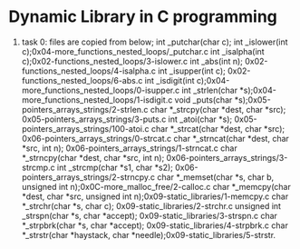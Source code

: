 # Dynamic Library in C programming

1. task 0: files are copied from below;
int _putchar(char c);
int _islower(int c);0x04-more_functions_nested_loops/_putchar.c
int _isalpha(int c);0x02-functions_nested_loops/3-islower.c
int _abs(int n); 0x02-functions_nested_loops/4-isalpha.c 
int _isupper(int c); 0x02-functions_nested_loops/6-abs.c
int _isdigit(int c);0x04-more_functions_nested_loops/0-isupper.c 
int _strlen(char *s);0x04-more_functions_nested_loops/1-isdigit.c
void _puts(char *s);0x05-pointers_arrays_strings/2-strlen.c
char *_strcpy(char *dest, char *src);  0x05-pointers_arrays_strings/3-puts.c
int _atoi(char *s); 0x05-pointers_arrays_strings/100-atoi.c
char *_strcat(char *dest, char *src); 0x06-pointers_arrays_strings/0-strcat.c 
char *_strncat(char *dest, char *src, int n); 0x06-pointers_arrays_strings/1-strncat.c 
char *_strncpy(char *dest, char *src, int n); 0x06-pointers_arrays_strings/3-strcmp.c
int _strcmp(char *s1, char *s2); 0x06-pointers_arrays_strings/2-strncpy.c
char *_memset(char *s, char b, unsigned int n);0x0C-more_malloc_free/2-calloc.c
char *_memcpy(char *dest, char *src, unsigned int n);0x09-static_libraries/1-memcpy.c
char *_strchr(char *s, char c); 0x09-static_libraries/2-strchr.c
unsigned int _strspn(char *s, char *accept); 0x09-static_libraries/3-strspn.c
char *_strpbrk(char *s, char *accept); 0x09-static_libraries/4-strpbrk.c 
char *_strstr(char *haystack, char *needle);0x09-static_libraries/5-strstr.

